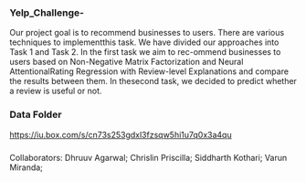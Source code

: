 ### Yelp_Challenge-
Our project goal is to recommend businesses to users.  There are various techniques to implementthis task.  We have divided our approaches into Task 1 and Task 2.  In the first task we aim to rec-ommend businesses to users based on Non-Negative Matrix Factorization and Neural AttentionalRating Regression with Review-level Explanations and compare the results between them.  In thesecond task, we decided to predict whether a review is useful or not.

### Data Folder

https://iu.box.com/s/cn73s253gdxl3fzsqw5hi1u7q0x3a4qu

### 
Collaborators:
Dhruuv Agarwal;
Chrislin Priscilla;
Siddharth Kothari;
Varun Miranda;


